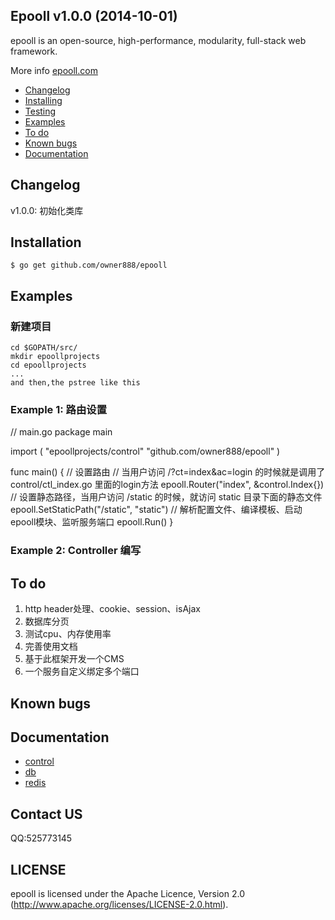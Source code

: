## Epooll v1.0.0 (2014-10-01)

epooll is an open-source, high-performance, modularity, full-stack web framework.

More info [epooll.com](http://www.epooll.com)

* [Changelog](https://github.com/owner888/epooll/blob/master/README.md#changelog)
* [Installing](https://github.com/owner888/epooll/blob/master/README.md#installing)
* [Testing](https://github.com/owner888/epooll/blob/master/README.md#testing)
* [Examples](https://github.com/owner888/epooll/blob/master/README.md#examples)
* [To do](https://github.com/owner888/epooll/blob/master/README.md#to-do)
* [Known bugs](https://github.com/owner888/epooll/blob/master/README.md#known-bugs)
* [Documentation](https://github.com/owner888/epooll/blob/master/README.md#documentation)

## Changelog

v1.0.0: 初始化类库

## Installation

    $ go get github.com/owner888/epooll

## Examples

### 新建项目

    cd $GOPATH/src/
    mkdir epoollprojects
    cd epoollprojects
    ...
    and then,the pstree like this

### Example 1: 路由设置

// main.go
package main

import (
    "epoollprojects/control"
    "github.com/owner888/epooll"
)

func main() {
    // 设置路由
    // 当用户访问 /?ct=index&ac=login 的时候就是调用了 control/ctl_index.go 里面的login方法
    epooll.Router("index", &control.Index{})
    // 设置静态路径，当用户访问 /static 的时候，就访问 static 目录下面的静态文件
    epooll.SetStaticPath("/static", "static")
    // 解析配置文件、编译模板、启动epooll模块、监听服务端口
    epooll.Run()
}

### Example 2:  Controller 编写



## To do

1. http header处理、cookie、session、isAjax
2. 数据库分页
3. 测试cpu、内存使用率
4. 完善使用文档
5. 基于此框架开发一个CMS
6. 一个服务自定义绑定多个端口

## Known bugs


## Documentation
* [control](http://www.godoc.org/pkg/github.com/owner888/epooll/control)
* [db](http://www.godoc.org/pkg/github.com/owner888/epooll/db)
* [redis](http://www.godoc.org/pkg/github.com/owner888/epooll/redis)

## Contact US
QQ:525773145

## LICENSE

epooll is licensed under the Apache Licence, Version 2.0
(http://www.apache.org/licenses/LICENSE-2.0.html).
